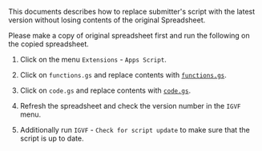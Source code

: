This documents describes how to replace submitter's script with the latest version without losing contents of the original Spreadsheet.

Please make a copy of original spreadsheet first and run the following on the copied spreadsheet.


1) Click on the menu `Extensions` - `Apps Script`.

2) Click on `functions.gs` and replace contents with [`functions.gs`](https://github.com/IGVF-DACC/igvf-metadata-submitter/releases/download/v0.3.4/functions.gs).

3) Click on `code.gs` and replace contents with [`code.gs`](https://github.com/IGVF-DACC/igvf-metadata-submitter/releases/download/v0.3.4/code.gs).

4) Refresh the spreadsheet and check the version number in the `IGVF` menu.

5) Additionally run `IGVF` - `Check for script update` to make sure that the script is up to date.
